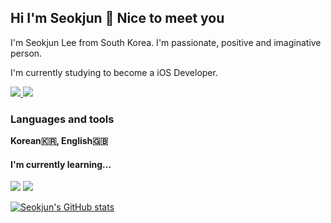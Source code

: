 ## Hi I'm Seokjun 👋 Nice to meet you

<!--
**CodingGorani/CodingGorani** is a ✨ _special_ ✨ repository because its `README.md` (this file) appears on your GitHub profile.

Here are some ideas to get you started:

- 🔭 I’m currently working on ...
- 🌱 I’m currently learning ...
- 👯 I’m looking to collaborate on ...
- 🤔 I’m looking for help with ...
- 💬 Ask me about ...
- 📫 How to reach me: ...
- 😄 Pronouns: ...
- ⚡ Fun fact: ...
-->

I'm Seokjun Lee from South Korea. I'm passionate, positive and imaginative person. 

I'm currently studying to become a iOS Developer.

<a href="https://www.instagram.com/seokjuun.l/" target="_blank">
  <img src="https://img.shields.io/badge/Instagram-E4405F?style=for-the-badge&logo=instagram&logoColor=white"/>
</a>
<a href="mailto:tjr2922@gmail.com">
  <img src="https://img.shields.io/badge/Gmail-D14836?style=for-the-badge&logo=gmail&logoColor=white">
</a>

### Languages and tools 

**Korean🇰🇷, English🇬🇧**


#### I'm currently learning...
<img src="https://img.shields.io/badge/-swift-white?style=for-the-badge&logo=swift"/> <img src="https://img.shields.io/badge/-SwiftUI-white?style=for-the-badge&logo=swift-ui"/>



[![Seokjun's GitHub stats](https://github-readme-stats.vercel.app/api?username=CodingGorani&show_icons=true&theme=dark)](https://github.com/anuraghazra/github-readme-stats)


	

